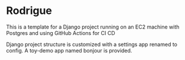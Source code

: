 # Rodrigue

This is a template for a Django project running on an EC2 machine with Postgres and using GitHub Actions for CI CD

Django project structure is customized with a settings app renamed to config. A toy-demo app named bonjour is provided.


